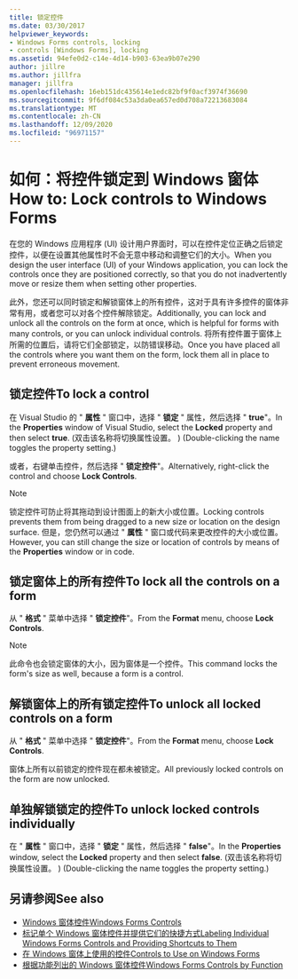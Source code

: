 ```yaml
---
title: 锁定控件
ms.date: 03/30/2017
helpviewer_keywords:
- Windows Forms controls, locking
- controls [Windows Forms], locking
ms.assetid: 94efe0d2-c14e-4d14-b903-63ea9b07e290
author: jillre
ms.author: jillfra
manager: jillfra
ms.openlocfilehash: 16eb151dc435614e1edc82bf9f0acf3974f36690
ms.sourcegitcommit: 9f6df084c53a3da0ea657ed0d708a72213683084
ms.translationtype: MT
ms.contentlocale: zh-CN
ms.lasthandoff: 12/09/2020
ms.locfileid: "96971157"
---
```

# <a name="how-to-lock-controls-to-windows-forms"></a><span data-ttu-id="d5c74-102">如何：将控件锁定到 Windows 窗体</span><span class="sxs-lookup"><span data-stu-id="d5c74-102">How to: Lock controls to Windows Forms</span></span>

<span data-ttu-id="d5c74-103">在您的 Windows 应用程序 (UI) 设计用户界面时，可以在控件定位正确之后锁定控件，以便在设置其他属性时不会无意中移动和调整它们的大小。</span><span class="sxs-lookup"><span data-stu-id="d5c74-103">When you design the user interface (UI) of your Windows application, you can lock the controls once they are positioned correctly, so that you do not inadvertently move or resize them when setting other properties.</span></span>

<span data-ttu-id="d5c74-104">此外，您还可以同时锁定和解锁窗体上的所有控件，这对于具有许多控件的窗体非常有用，或者您可以对各个控件解除锁定。</span><span class="sxs-lookup"><span data-stu-id="d5c74-104">Additionally, you can lock and unlock all the controls on the form at once, which is helpful for forms with many controls, or you can unlock individual controls.</span></span> <span data-ttu-id="d5c74-105">将所有控件置于窗体上所需的位置后，请将它们全部锁定，以防错误移动。</span><span class="sxs-lookup"><span data-stu-id="d5c74-105">Once you have placed all the controls where you want them on the form, lock them all in place to prevent erroneous movement.</span></span>

## <a name="to-lock-a-control"></a><span data-ttu-id="d5c74-106">锁定控件</span><span class="sxs-lookup"><span data-stu-id="d5c74-106">To lock a control</span></span>

<span data-ttu-id="d5c74-107">在 Visual Studio 的 " **属性** " 窗口中，选择 " **锁定** " 属性，然后选择 " **true**"。</span><span class="sxs-lookup"><span data-stu-id="d5c74-107">In the **Properties** window of Visual Studio, select the **Locked** property and then select **true**.</span></span> <span data-ttu-id="d5c74-108"> (双击该名称将切换属性设置。 ) </span><span class="sxs-lookup"><span data-stu-id="d5c74-108">(Double-clicking the name toggles the property setting.)</span></span>

<span data-ttu-id="d5c74-109">或者，右键单击控件，然后选择 " **锁定控件**"。</span><span class="sxs-lookup"><span data-stu-id="d5c74-109">Alternatively, right-click the control and choose **Lock Controls**.</span></span>

> [!NOTE]
> <span data-ttu-id="d5c74-110">锁定控件可防止将其拖动到设计图面上的新大小或位置。</span><span class="sxs-lookup"><span data-stu-id="d5c74-110">Locking controls prevents them from being dragged to a new size or location on the design surface.</span></span> <span data-ttu-id="d5c74-111">但是，您仍然可以通过 " **属性** " 窗口或代码来更改控件的大小或位置。</span><span class="sxs-lookup"><span data-stu-id="d5c74-111">However, you can still change the size or location of controls by means of the **Properties** window or in code.</span></span>

## <a name="to-lock-all-the-controls-on-a-form"></a><span data-ttu-id="d5c74-112">锁定窗体上的所有控件</span><span class="sxs-lookup"><span data-stu-id="d5c74-112">To lock all the controls on a form</span></span>

<span data-ttu-id="d5c74-113">从 " **格式** " 菜单中选择 " **锁定控件**"。</span><span class="sxs-lookup"><span data-stu-id="d5c74-113">From the **Format** menu, choose **Lock Controls**.</span></span>

> [!NOTE]
> <span data-ttu-id="d5c74-114">此命令也会锁定窗体的大小，因为窗体是一个控件。</span><span class="sxs-lookup"><span data-stu-id="d5c74-114">This command locks the form's size as well, because a form is a control.</span></span>

## <a name="to-unlock-all-locked-controls-on-a-form"></a><span data-ttu-id="d5c74-115">解锁窗体上的所有锁定控件</span><span class="sxs-lookup"><span data-stu-id="d5c74-115">To unlock all locked controls on a form</span></span>

<span data-ttu-id="d5c74-116">从 " **格式** " 菜单中选择 " **锁定控件**"。</span><span class="sxs-lookup"><span data-stu-id="d5c74-116">From the **Format** menu, choose **Lock Controls**.</span></span>

<span data-ttu-id="d5c74-117">窗体上所有以前锁定的控件现在都未被锁定。</span><span class="sxs-lookup"><span data-stu-id="d5c74-117">All previously locked controls on the form are now unlocked.</span></span>

## <a name="to-unlock-locked-controls-individually"></a><span data-ttu-id="d5c74-118">单独解锁锁定的控件</span><span class="sxs-lookup"><span data-stu-id="d5c74-118">To unlock locked controls individually</span></span>

<span data-ttu-id="d5c74-119">在 " **属性** " 窗口中，选择 " **锁定** " 属性，然后选择 " **false**"。</span><span class="sxs-lookup"><span data-stu-id="d5c74-119">In the **Properties** window, select the **Locked** property and then select **false**.</span></span> <span data-ttu-id="d5c74-120"> (双击该名称将切换属性设置。 ) </span><span class="sxs-lookup"><span data-stu-id="d5c74-120">(Double-clicking the name toggles the property setting.)</span></span>

## <a name="see-also"></a><span data-ttu-id="d5c74-121">另请参阅</span><span class="sxs-lookup"><span data-stu-id="d5c74-121">See also</span></span>

- [<span data-ttu-id="d5c74-122">Windows 窗体控件</span><span class="sxs-lookup"><span data-stu-id="d5c74-122">Windows Forms Controls</span></span>](index.md)
- [<span data-ttu-id="d5c74-123">标记单个 Windows 窗体控件并提供它们的快捷方式</span><span class="sxs-lookup"><span data-stu-id="d5c74-123">Labeling Individual Windows Forms Controls and Providing Shortcuts to Them</span></span>](labeling-individual-windows-forms-controls-and-providing-shortcuts-to-them.md)
- [<span data-ttu-id="d5c74-124">在 Windows 窗体上使用的控件</span><span class="sxs-lookup"><span data-stu-id="d5c74-124">Controls to Use on Windows Forms</span></span>](controls-to-use-on-windows-forms.md)
- [<span data-ttu-id="d5c74-125">根据功能列出的 Windows 窗体控件</span><span class="sxs-lookup"><span data-stu-id="d5c74-125">Windows Forms Controls by Function</span></span>](windows-forms-controls-by-function.md)
